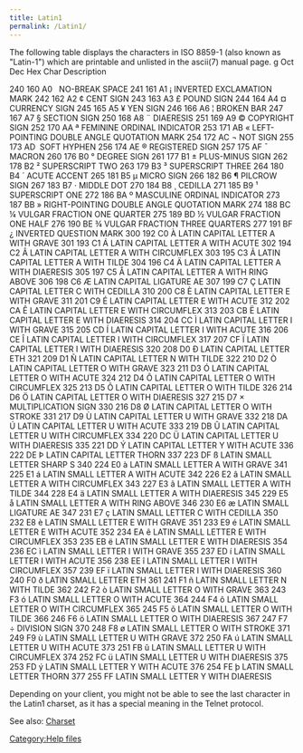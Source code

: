 ```yaml
---
title: Latin1
permalink: /Latin1/
---
```


The following table displays the characters in ISO 8859-1 (also known as
"Latin-1") which are printable and unlisted in the ascii(7) manual page.
<nowiki>g Oct Dec Hex Char Description

240 160 A0   NO-BREAK SPACE 241 161 A1 ¡ INVERTED EXCLAMATION MARK 242
162 A2 ¢ CENT SIGN 243 163 A3 £ POUND SIGN 244 164 A4 ¤ CURRENCY SIGN
245 165 A5 ¥ YEN SIGN 246 166 A6 ¦ BROKEN BAR 247 167 A7 § SECTION SIGN
250 168 A8 ¨ DIAERESIS 251 169 A9 © COPYRIGHT SIGN 252 170 AA ª FEMININE
ORDINAL INDICATOR 253 171 AB « LEFT-POINTING DOUBLE ANGLE QUOTATION MARK
254 172 AC ¬ NOT SIGN 255 173 AD ­ SOFT HYPHEN 256 174 AE ® REGISTERED
SIGN 257 175 AF ¯ MACRON 260 176 B0 ° DEGREE SIGN 261 177 B1 ±
PLUS-MINUS SIGN 262 178 B2 ² SUPERSCRIPT TWO 263 179 B3 ³ SUPERSCRIPT
THREE 264 180 B4 ´ ACUTE ACCENT 265 181 B5 µ MICRO SIGN 266 182 B6 ¶
PILCROW SIGN 267 183 B7 · MIDDLE DOT 270 184 B8 ¸ CEDILLA 271 185 B9 ¹
SUPERSCRIPT ONE 272 186 BA º MASCULINE ORDINAL INDICATOR 273 187 BB »
RIGHT-POINTING DOUBLE ANGLE QUOTATION MARK 274 188 BC ¼ VULGAR FRACTION
ONE QUARTER 275 189 BD ½ VULGAR FRACTION ONE HALF 276 190 BE ¾ VULGAR
FRACTION THREE QUARTERS 277 191 BF ¿ INVERTED QUESTION MARK 300 192 C0 À
LATIN CAPITAL LETTER A WITH GRAVE 301 193 C1 Á LATIN CAPITAL LETTER A
WITH ACUTE 302 194 C2 Â LATIN CAPITAL LETTER A WITH CIRCUMFLEX 303 195
C3 Ã LATIN CAPITAL LETTER A WITH TILDE 304 196 C4 Ä LATIN CAPITAL LETTER
A WITH DIAERESIS 305 197 C5 Å LATIN CAPITAL LETTER A WITH RING ABOVE 306
198 C6 Æ LATIN CAPITAL LIGATURE AE 307 199 C7 Ç LATIN CAPITAL LETTER C
WITH CEDILLA 310 200 C8 È LATIN CAPITAL LETTER E WITH GRAVE 311 201 C9 É
LATIN CAPITAL LETTER E WITH ACUTE 312 202 CA Ê LATIN CAPITAL LETTER E
WITH CIRCUMFLEX 313 203 CB Ë LATIN CAPITAL LETTER E WITH DIAERESIS 314
204 CC Ì LATIN CAPITAL LETTER I WITH GRAVE 315 205 CD Í LATIN CAPITAL
LETTER I WITH ACUTE 316 206 CE Î LATIN CAPITAL LETTER I WITH CIRCUMFLEX
317 207 CF Ï LATIN CAPITAL LETTER I WITH DIAERESIS 320 208 D0 Ð LATIN
CAPITAL LETTER ETH 321 209 D1 Ñ LATIN CAPITAL LETTER N WITH TILDE 322
210 D2 Ò LATIN CAPITAL LETTER O WITH GRAVE 323 211 D3 Ó LATIN CAPITAL
LETTER O WITH ACUTE 324 212 D4 Ô LATIN CAPITAL LETTER O WITH CIRCUMFLEX
325 213 D5 Õ LATIN CAPITAL LETTER O WITH TILDE 326 214 D6 Ö LATIN
CAPITAL LETTER O WITH DIAERESIS 327 215 D7 × MULTIPLICATION SIGN 330 216
D8 Ø LATIN CAPITAL LETTER O WITH STROKE 331 217 D9 Ù LATIN CAPITAL
LETTER U WITH GRAVE 332 218 DA Ú LATIN CAPITAL LETTER U WITH ACUTE 333
219 DB Û LATIN CAPITAL LETTER U WITH CIRCUMFLEX 334 220 DC Ü LATIN
CAPITAL LETTER U WITH DIAERESIS 335 221 DD Ý LATIN CAPITAL LETTER Y WITH
ACUTE 336 222 DE Þ LATIN CAPITAL LETTER THORN 337 223 DF ß LATIN SMALL
LETTER SHARP S 340 224 E0 à LATIN SMALL LETTER A WITH GRAVE 341 225 E1 á
LATIN SMALL LETTER A WITH ACUTE 342 226 E2 â LATIN SMALL LETTER A WITH
CIRCUMFLEX 343 227 E3 ã LATIN SMALL LETTER A WITH TILDE 344 228 E4 ä
LATIN SMALL LETTER A WITH DIAERESIS 345 229 E5 å LATIN SMALL LETTER A
WITH RING ABOVE 346 230 E6 æ LATIN SMALL LIGATURE AE 347 231 E7 ç LATIN
SMALL LETTER C WITH CEDILLA 350 232 E8 è LATIN SMALL LETTER E WITH GRAVE
351 233 E9 é LATIN SMALL LETTER E WITH ACUTE 352 234 EA ê LATIN SMALL
LETTER E WITH CIRCUMFLEX 353 235 EB ë LATIN SMALL LETTER E WITH
DIAERESIS 354 236 EC ì LATIN SMALL LETTER I WITH GRAVE 355 237 ED í
LATIN SMALL LETTER I WITH ACUTE 356 238 EE î LATIN SMALL LETTER I WITH
CIRCUMFLEX 357 239 EF ï LATIN SMALL LETTER I WITH DIAERESIS 360 240 F0 ð
LATIN SMALL LETTER ETH 361 241 F1 ñ LATIN SMALL LETTER N WITH TILDE 362
242 F2 ò LATIN SMALL LETTER O WITH GRAVE 363 243 F3 ó LATIN SMALL LETTER
O WITH ACUTE 364 244 F4 ô LATIN SMALL LETTER O WITH CIRCUMFLEX 365 245
F5 õ LATIN SMALL LETTER O WITH TILDE 366 246 F6 ö LATIN SMALL LETTER O
WITH DIAERESIS 367 247 F7 ÷ DIVISION SIGN 370 248 F8 ø LATIN SMALL
LETTER O WITH STROKE 371 249 F9 ù LATIN SMALL LETTER U WITH GRAVE 372
250 FA ú LATIN SMALL LETTER U WITH ACUTE 373 251 FB û LATIN SMALL LETTER
U WITH CIRCUMFLEX 374 252 FC ü LATIN SMALL LETTER U WITH DIAERESIS 375
253 FD ý LATIN SMALL LETTER Y WITH ACUTE 376 254 FE þ LATIN SMALL LETTER
THORN 377 255 FF LATIN SMALL LETTER Y WITH DIAERESIS

</pre>

Depending on your client, you might not be able to see the last
character in the Latin1 charset, as it has a special meaning in the
Telnet protocol.

See also: [Charset](Charset "wikilink")

[Category:Help files](Category:Help_files "wikilink")
